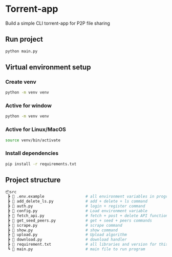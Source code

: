 # Torrent-app

Build a simple CLI torrent-app for P2P file sharing 

## Run project 
```sh
python main.py
```

## Virtual environment setup
### Create venv
```sh
python -m venv venv
```
### Active for window
```sh
python -m venv venv
```
### Active for Linux/MacOS
```sh
source venv/bin/activate
```
### Install dependencies
```sh
pip install -r requirements.txt
```

## Project structure

```py
📦src
 ┣ 📄 .env.example                  # all environment variables in program
 ┣ 📄 add_delete_ls.py              # add + delete + ls command
 ┣ 📄 auth.py                       # login + register command 
 ┣ 📄 config.py                     # Load environment variable 
 ┣ 📄 fetch_api.py                  # fetch + post + delete API function
 ┣ 📄 get_seed_peers.py             # get + seed + peers commands  
 ┣ 📄 scrape.py                     # scrape command
 ┣ 📄 show.py                       # show command 
 ┣ 📄 upload.py                     # Upload algorithm 
 ┣ 📄 download.py                   # download handler
 ┣ 📄 requirement.txt               # all libraries and version for this program  
 ┗ 📜 main.py                       # main file to run program
```
